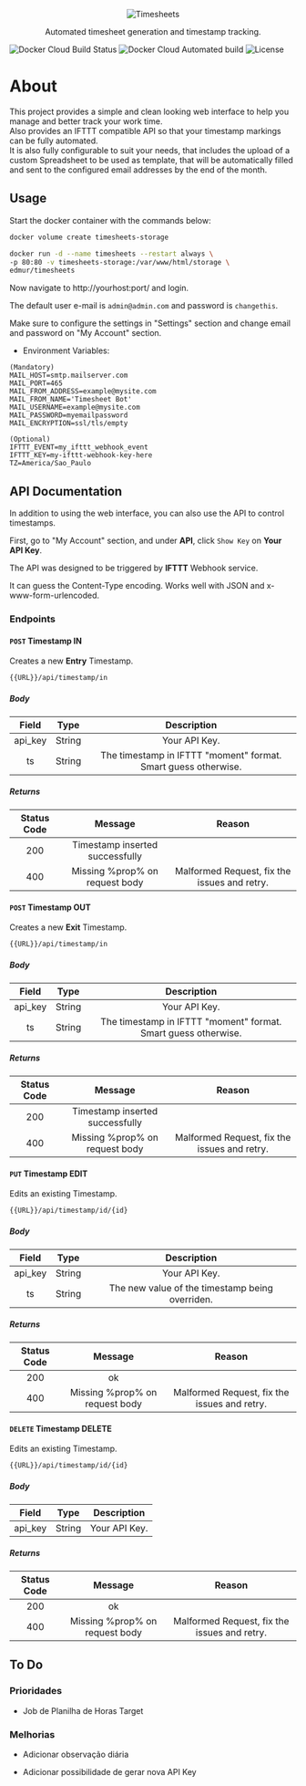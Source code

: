 <p align="center">
    <img src="https://imgplaceholder.com/400x80/transparent?text=Timesheets&font-size=60&font-family=Quicksand_Bold" alt="Timesheets">
</p>
<p align="center">
    Automated timesheet generation and timestamp tracking.
</p>

![Docker Cloud Build Status](https://img.shields.io/docker/cloud/build/edmur/timesheets.svg)
![Docker Cloud Automated build](https://img.shields.io/docker/cloud/automated/edmur/timesheets.svg)
![License](https://img.shields.io/github/license/rumd3x/timesheets.svg)

# About

This project provides a simple and clean looking web interface to help you manage and better track your work time.
<br>
Also provides an IFTTT compatible API so that your timestamp markings can be fully automated.
<br>
It is also fully configurable to suit your needs, that includes the upload of a custom Spreadsheet to be used as template, that will be automatically filled and sent to the configured email addresses by the end of the month.

## Usage

Start the docker container with the commands below:

```bash
docker volume create timesheets-storage

docker run -d --name timesheets --restart always \
-p 80:80 -v timesheets-storage:/var/www/html/storage \
edmur/timesheets
```

Now navigate to http://yourhost:port/ and login.

The default user e-mail is `admin@admin.com` and password is `changethis`.

Make sure to configure the settings in "Settings" section and change email and password on "My Account" section.

- Environment Variables:

```env
(Mandatory)
MAIL_HOST=smtp.mailserver.com
MAIL_PORT=465
MAIL_FROM_ADDRESS=example@mysite.com
MAIL_FROM_NAME='Timesheet Bot'
MAIL_USERNAME=example@mysite.com
MAIL_PASSWORD=myemailpassword
MAIL_ENCRYPTION=ssl/tls/empty

(Optional)
IFTTT_EVENT=my_ifttt_webhook_event
IFTTT_KEY=my-ifttt-webhook-key-here
TZ=America/Sao_Paulo
```

## API Documentation

In addition to using the web interface, you can also use the API to control timestamps.

First, go to "My Account" section, and under **API**, click `Show Key` on **Your API Key**.

The API was designed to be triggered by **IFTTT** Webhook service.

It can guess the Content-Type encoding. Works well with JSON and x-www-form-urlencoded.

### Endpoints

#### `POST` Timestamp IN

Creates a new **Entry** Timestamp.

```bash
{{URL}}/api/timestamp/in
```

##### Body

|  Field  |  Type  |                           Description                          |
| :-----: | :----: | :------------------------------------------------------------: |
| api_key | String | Your API Key.                                                  |
|   ts    | String | The timestamp in IFTTT "moment" format. Smart guess otherwise. |

##### Returns

|  Status Code  |            Message              |                           Reason                               |
| :-----------: | :-----------------------------: | :------------------------------------------------------------: |
|     200       | Timestamp inserted successfully |                                                                |
|     400       | Missing %prop% on request body  | Malformed Request, fix the issues and retry.                   |

#### `POST` Timestamp OUT

Creates a new **Exit** Timestamp.

```bash
{{URL}}/api/timestamp/in
```

##### Body

|  Field  |  Type  |                           Description                          |
| :-----: | :----: | :------------------------------------------------------------: |
| api_key | String | Your API Key.                                                  |
|   ts    | String | The timestamp in IFTTT "moment" format. Smart guess otherwise. |

##### Returns

|  Status Code  |            Message              |                           Reason                               |
| :-----------: | :-----------------------------: | :------------------------------------------------------------: |
|     200       | Timestamp inserted successfully |                                                                |
|     400       | Missing %prop% on request body  | Malformed Request, fix the issues and retry.                   |

#### `PUT` Timestamp EDIT

Edits an existing Timestamp.

```bash
{{URL}}/api/timestamp/id/{id}
```

##### Body

|  Field  |  Type  |                           Description                          |
| :-----: | :----: | :------------------------------------------------------------: |
| api_key | String | Your API Key.                                                  |
|   ts    | String | The new value of the timestamp being overriden.                |

##### Returns

|  Status Code  |            Message              |                           Reason                               |
| :-----------: | :-----------------------------: | :------------------------------------------------------------: |
|     200       | ok                              |                                                                |
|     400       | Missing %prop% on request body  | Malformed Request, fix the issues and retry.                   |

#### `DELETE` Timestamp DELETE

Edits an existing Timestamp.

```bash
{{URL}}/api/timestamp/id/{id}
```

##### Body

|  Field  |  Type  |                           Description                          |
| :-----: | :----: | :------------------------------------------------------------: |
| api_key | String | Your API Key.                                                  |

##### Returns

|  Status Code  |            Message              |                           Reason                               |
| :-----------: | :-----------------------------: | :------------------------------------------------------------: |
|     200       | ok                              |                                                                |
|     400       | Missing %prop% on request body  | Malformed Request, fix the issues and retry.                   |

## To Do

### Prioridades

- Job de Planilha de Horas Target

### Melhorias

- Adicionar observação diária

- Adicionar possibilidade de gerar nova API Key
